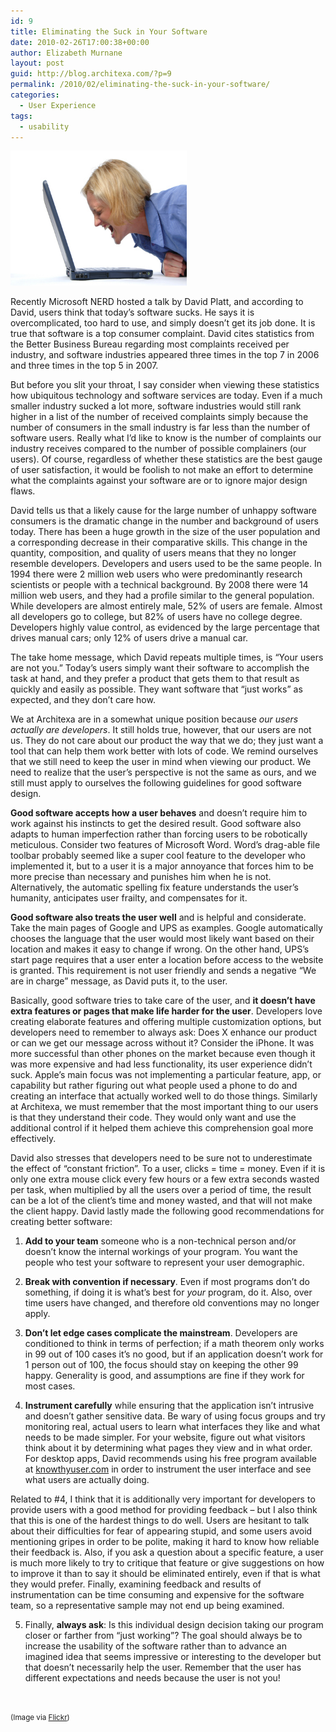 ```yaml
---
id: 9
title: Eliminating the Suck in Your Software
date: 2010-02-26T17:00:38+00:00
author: Elizabeth Murnane
layout: post
guid: http://blog.architexa.com/?p=9
permalink: /2010/02/eliminating-the-suck-in-your-software/
categories:
  - User Experience
tags:
  - usability
---
```

<!--S-ButtonZ 1.1.5 Start-->

<div style="float: left; width: 42px; padding-right: 10px; margin: 0 -52px 0 0; position: relative; left: -62px; top: 8px">
</div>

<!--S-ButtonZ 1.1.5 End-->

<div class="picture">
  <img src="assets/uploads/2010/03/SoftwareSucks.jpg" alt="Software Sucks!" width="282" height="216" />
</div>

Recently Microsoft NERD hosted a talk by David Platt, and according to David, users think that today&#8217;s software sucks. He says it is overcomplicated, too hard to use, and simply doesn&#8217;t get its job done. It is true that software is a top consumer complaint. David cites statistics from the Better Business Bureau regarding most complaints received per industry, and software industries appeared three times in the top 7 in 2006 and three times in the top 5 in 2007.

But before you slit your throat, I say consider when viewing these statistics how ubiquitous technology and software services are today. Even if a much smaller industry sucked a lot more, software industries would still rank higher in a list of the number of received complaints simply because the number of consumers in the small industry is far less than the number of software users. Really what I&#8217;d like to know is the number of complaints our industry receives compared to the number of possible complainers (our users). Of course, regardless of whether these statistics are the best gauge of user satisfaction, it would be foolish to not make an effort to determine what the complaints against your software are or to ignore major design flaws.

<!--more-->

David tells us that a likely cause for the large number of unhappy software consumers is the dramatic change in the number and background of users today. There has been a huge growth in the size of the user population and a corresponding decrease in their comparative skills. This change in the quantity, composition, and quality of users means that they no longer resemble developers. Developers and users used to be the same people. In 1994 there were 2 million web users who were predominantly research scientists or people with a technical background. By 2008 there were 14 million web users, and they had a profile similar to the general population. While developers are almost entirely male, 52% of users are female. Almost all developers go to college, but 82% of users have no college degree. Developers highly value control, as evidenced by the large percentage that drives manual cars; only 12% of users drive a manual car.

The take home message, which David repeats multiple times, is &#8220;Your users are not you.&#8221; Today&#8217;s users simply want their software to accomplish the task at hand, and they prefer a product that gets them to that result as quickly and easily as possible. They want software that &#8220;just works&#8221; as expected, and they don&#8217;t care how.

We at Architexa are in a somewhat unique position because _our users actually are developers_. It still holds true, however, that our users are not us. They do not care about our product the way that we do; they just want a tool that can help them work better with lots of code. We remind ourselves that we still need to keep the user in mind when viewing our product. We need to realize that the user&#8217;s perspective is not the same as ours, and we still must apply to ourselves the following guidelines for good software design. <!--more-->

**Good software accepts how a user behaves** and doesn&#8217;t require him to work against his instincts to get the desired result. Good software also adapts to human imperfection rather than forcing users to be robotically meticulous. Consider two features of Microsoft Word. Word&#8217;s drag-able file toolbar probably seemed like a super cool feature to the developer who implemented it, but to a user it is a major annoyance that forces him to be more precise than necessary and punishes him when he is not. Alternatively, the automatic spelling fix feature understands the user&#8217;s humanity, anticipates user frailty, and compensates for it.

**Good software also treats the user well** and is helpful and considerate. Take the main pages of Google and UPS as examples. Google automatically chooses the language that the user would most likely want based on their location and makes it easy to change if wrong. On the other hand, UPS&#8217;s start page requires that a user enter a location before access to the website is granted. This requirement is not user friendly and sends a negative &#8220;We are in charge&#8221; message, as David puts it, to the user.

Basically, good software tries to take care of the user, and **it doesn&#8217;t have extra features or pages that make life harder for the user**. Developers love creating elaborate features and offering multiple customization options, but developers need to remember to always ask: Does X enhance our product or can we get our message across without it? Consider the iPhone. It was more successful than other phones on the market because even though it was more expensive and had less functionality, its user experience didn&#8217;t suck. Apple&#8217;s main focus was not implementing a particular feature, app, or capability but rather figuring out what people used a phone to do and creating an interface that actually worked well to do those things. Similarly at Architexa, we must remember that the most important thing to our users is that they understand their code. They would only want and use the additional control if it helped them achieve this comprehension goal more effectively.

David also stresses that developers need to be sure not to underestimate the effect of &#8220;constant friction&#8221;. To a user, clicks = time = money. Even if it is only one extra mouse click every few hours or a few extra seconds wasted per task, when multiplied by all the users over a period of time, the result can be a lot of the client&#8217;s time and money wasted, and that will not make the client happy. David lastly made the following good recommendations for creating better software:

1. **Add to your team** someone who is a non-technical person and/or doesn&#8217;t know the internal workings of your program. You want the people who test your software to represent your user demographic.

2. **Break with convention if necessary**. Even if most programs don&#8217;t do something, if doing it is what&#8217;s best for _your_ program, do it. Also, over time users have changed, and therefore old conventions may no longer apply.

3. **Don&#8217;t let edge cases complicate the mainstream**. Developers are conditioned to think in terms of perfection; if a math theorem only works in 99 out of 100 cases it&#8217;s no good, but if an application doesn&#8217;t work for 1 person out of 100, the focus should stay on keeping the other 99 happy. Generality is good, and assumptions are fine if they work for most cases.

4. **Instrument carefully** while ensuring that the application isn&#8217;t intrusive and doesn&#8217;t gather sensitive data. Be wary of using focus groups and try monitoring real, actual users to learn what interfaces they like and what needs to be made simpler. For your website, figure out what visitors think about it by determining what pages they view and in what order. For desktop apps, David recommends using his free program available at [knowthyuser.com](http://www.knowthyuser.com) in order to instrument the user interface and see what users are actually doing.

Related to #4, I think that it is additionally very important for developers to provide users with a good method for providing feedback &#8211; but I also think that this is one of the hardest things to do well. Users are hesitant to talk about their difficulties for fear of appearing stupid, and some users avoid mentioning gripes in order to be polite, making it hard to know how reliable their feedback is. Also, if you ask a question about a specific feature, a user is much more likely to try to critique that feature or give suggestions on how to improve it than to say it should be eliminated entirely, even if that is what they would prefer. Finally, examining feedback and results of instrumentation can be time consuming and expensive for the software team, so a representative sample may not end up being examined.

5. Finally, **always ask**: Is this individual design decision taking our program closer or farther from &#8220;just working&#8221;? The goal should always be to increase the usability of the software rather than to advance an imagined idea that seems impressive or interesting to the developer but that doesn&#8217;t necessarily help the user. Remember that the user has different expectations and needs because the user is not you!
  
  
</br>

<small>(Image via <a href="http://www.flickr.com/photos/40108736@N08/4271821725/">Flickr</a>)</small>

<div style="clear:both;">
  &nbsp;
</div>